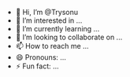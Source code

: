 - 👋 Hi, I’m @Trysonu
- 👀 I’m interested in ...
- 🌱 I’m currently learning ...
- 💞️ I’m looking to collaborate on ...
- 📫 How to reach me ...
- 😄 Pronouns: ...
- ⚡ Fun fact: ...

<!---
Trysonu/Trysonu is a ✨ special ✨ repository because its `README.md` (this file) appears on your GitHub profile.
You can click the Preview link to take a look at your changes.
--->

